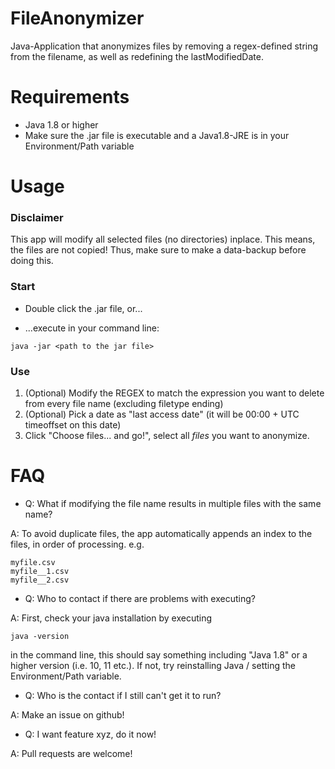 # FileAnonymizer

Java-Application that anonymizes files by removing a regex-defined string from the filename, as well as redefining the lastModifiedDate.

# Requirements
- Java 1.8 or higher
- Make sure the .jar file is executable and a Java1.8-JRE is in your Environment/Path variable 

# Usage

### Disclaimer
This app will modify all selected files (no directories) inplace. This means, the files are not copied! Thus, make sure to make a data-backup before doing this.
### Start
- Double click the .jar file, or...

- ...execute in your command line:
```
java -jar <path to the jar file>
```
### Use

1. (Optional) Modify the REGEX to match the expression you want to delete from every file name (excluding filetype ending)
2. (Optional) Pick a date as "last access date" (it will be 00:00 + UTC timeoffset on this date)
3. Click "Choose files... and go!", select all *files* you want to anonymize.


# FAQ
- Q:  What if modifying the file name results in multiple files with the same name? 

A: To avoid duplicate files, the app automatically appends an index to the files, in order of processing. e.g.
```
myfile.csv
myfile__1.csv
myfile__2.csv
```
- Q: Who to contact if there are problems with executing?

A: First, check your java installation by executing
```
java -version
```
in the command line, this should say something including "Java 1.8" or a higher version (i.e. 10, 11 etc.). If not, try reinstalling Java / setting the Environment/Path variable.

- Q: Who is the contact if I still can't get it to run?

A: Make an issue on github!

- Q: I want feature xyz, do it now!

A: Pull requests are welcome!
